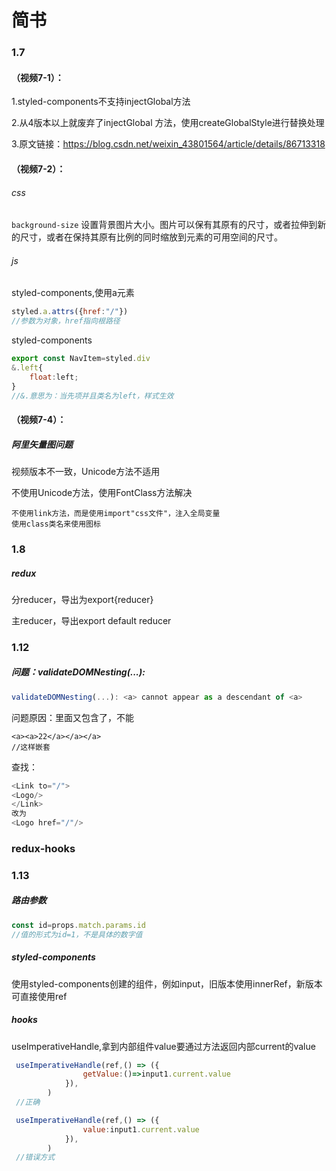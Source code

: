 # 简书

### 1.7

#### （视频7-1）：

1.styled-components不支持injectGlobal方法

2.从4版本以上就废弃了injectGlobal 方法，使用createGlobalStyle进行替换处理

3.原文链接：https://blog.csdn.net/weixin_43801564/article/details/86713318

#### （视频7-2）：

###### css

 `background-size` 设置背景图片大小。图片可以保有其原有的尺寸，或者拉伸到新的尺寸，或者在保持其原有比例的同时缩放到元素的可用空间的尺寸。

###### js 

styled-components,使用a元素

```javascript
styled.a.attrs({href:"/"})
//参数为对象，href指向根路径
```

styled-components

```javascript
export const NavItem=styled.div
&.left{
    float:left;
}
//&.意思为：当先项并且类名为left，样式生效
```

#### （视频7-4）：

##### 阿里矢量图问题

视频版本不一致，Unicode方法不适用

不使用Unicode方法，使用FontClass方法解决

```
不使用link方法，而是使用import"css文件"，注入全局变量
使用class类名来使用图标
```

### 1.8

##### redux

分reducer，导出为export{reducer}

主reducer，导出export default reducer

### 1.12

##### 问题：validateDOMNesting(...): 

```javascript
validateDOMNesting(...): <a> cannot appear as a descendant of <a>
```

问题原因：<Link>里面又包含了<Link>，不能

```
<a><a>22</a></a></a>
//这样嵌套
```

查找：

```javascript
<Link to="/">
<Logo/>
</Link>
改为
<Logo href="/"/>
```

### redux-hooks



### 1.13

##### 路由参数

```javascript
const id=props.match.params.id
//值的形式为id=1，不是具体的数字值
```

##### styled-components

使用styled-components创建的组件，例如input，旧版本使用innerRef，新版本可直接使用ref

##### hooks

useImperativeHandle,拿到内部组件value要通过方法返回内部current的value

```javascript
 useImperativeHandle(ref,() => ({
                getValue:()=>input1.current.value
            }),
        )
 //正确
```

```javascript
 useImperativeHandle(ref,() => ({
                value:input1.current.value
            }),
        )
 //错误方式
```

